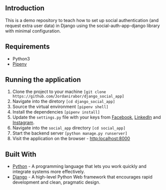 ## Introduction

This is a demo repository to teach how to set up social authentication (and request extra user data) in Django using the social-auth-app-django library with minimal configuration. 

## Requirements
* Python3
* [Pipenv](https://pypi.org/project/pipenv/)

## Running the application
1. Clone the project to your machine ```[git clone https://github.com/Jordanirabor/django_social_app]```
2. Navigate into the diretory ```[cd django_social_app]```
3. Source the virtual environment ```[pipenv shell]```
4. Install the dependencies ```[pipenv install]```
5. Update the `settings.py` file with your keys from [Facebook](https://developers.facebook.com/apps), [LinkedIn](https://www.linkedin.com/developers/) and [Instagram](https://www.instagram.com/developer/).
6. Navigate into the `social_app` directory ```[cd social_app]```
7. Start the backend server ```[python manage.py runserver]```
8. Visit the application on the browser - [http:localhost:8000](http:localhost:8000)

## Built With

* [Python](https://www.python.org/) - A programming language that lets you work quickly and integrate systems more effectively.
* [Django](http://djangoproject.org/) - A high-level Python Web framework that encourages rapid development and clean, pragmatic design.